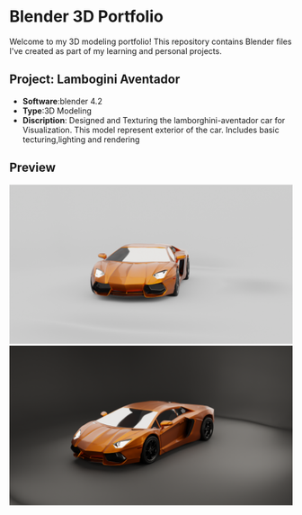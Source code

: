 # Blender 3D Portfolio

Welcome to my 3D modeling portfolio! This repository contains Blender files I've created as part of my learning and personal projects.

## Project: Lambogini Aventador

- **Software**:blender 4.2
- **Type**:3D Modeling
- **Discription**: Designed and Texturing the lamborghini-aventador car for Visualization. This model represent exterior of the car. Includes basic tecturing,lighting and rendering

## Preview

![Preview](https://github.com/ABALions-github/CarProject-/blob/365555775eb94f577e945288104bcbdf9dd6e788/Render%202.png)
![Preview](https://github.com/ABALions-github/CarProject-/blob/b534435e8b36c88d357aa6ca3daaa2322a89938c/Render.png)
